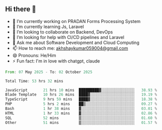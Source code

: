 ## Hi there 👋
- 🔭 I’m currently working on PRADAN Forms Processing System
- 🌱 I’m currently learning Js, Laravel
- 👯 I’m looking to collaborate on Backend, DevOps
- 🤔 I’m looking for help with CI/CD pipelines and Laravel
- 💬 Ask me about Software Development and Cloud Computing
- 📫 How to reach me: akhshaykumar059004@gmail.com
- 😄 Pronouns: He/Him
- ⚡ Fun fact: I'm in love with chatgpt, claude
 <!--START_SECTION:waka-->

```rust
From: 07 May 2025 - To: 02 October 2025

Total Time: 53 hrs 32 mins

JavaScript       21 hrs 10 mins  █████████▓░░░░░░░░░░░░░░░   38.93 %
Blade Template   10 hrs 26 mins  ████▓░░░░░░░░░░░░░░░░░░░░   19.19 %
TypeScript       9 hrs 59 mins   ████▓░░░░░░░░░░░░░░░░░░░░   18.38 %
PHP              5 hrs 2 mins    ██▒░░░░░░░░░░░░░░░░░░░░░░   09.27 %
Bash             1 hr 38 mins    ▓░░░░░░░░░░░░░░░░░░░░░░░░   03.01 %
HTML             1 hr 33 mins    ▓░░░░░░░░░░░░░░░░░░░░░░░░   02.86 %
SQL              52 mins         ▒░░░░░░░░░░░░░░░░░░░░░░░░   01.60 %
Other            51 mins         ▒░░░░░░░░░░░░░░░░░░░░░░░░   01.57 %
```

<!--END_SECTION:waka-->
